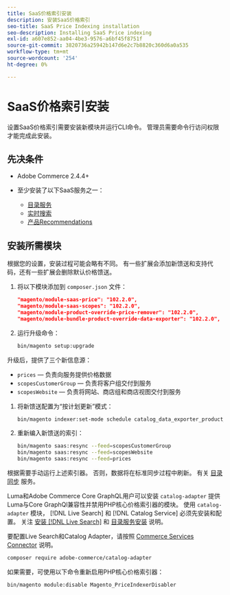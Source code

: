 ```yaml
---
title: SaaS价格索引安装
description: 安装SaaS价格索引
seo-title: SaaS Price Indexing installation
seo-description: Installing SaaS Price indexing
exl-id: a607e852-aa04-4be3-9576-a6bf45f8751f
source-git-commit: 3820736a25942b147d6e2c7b8820c360d6a0a535
workflow-type: tm+mt
source-wordcount: '254'
ht-degree: 0%

---
```


# SaaS价格索引安装

设置SaaS价格索引需要安装新模块并运行CLI命令。 管理员需要命令行访问权限才能完成此安装。

## 先决条件

* Adobe Commerce 2.4.4+
* 至少安装了以下SaaS服务之一：

   * [目录服务](../catalog-service/overview.md)
   * [实时搜索](../live-search/guide-overview.md)
   * [产品Recommendations](../product-recommendations/guide-overview.md)

## 安装所需模块

根据您的设置，安装过程可能会略有不同。
有一些扩展会添加新馈送和支持代码，还有一些扩展会删除默认价格馈送。

1. 将以下模块添加到 `composer.json` 文件：

   ```json
   "magento/module-saas-price": "102.2.0",
   "magento/module-saas-scopes": "102.2.0",
   "magento/module-product-override-price-remover": "102.2.0",
   "magento/module-bundle-product-override-data-exporter": "102.2.0",
   ```

1. 运行升级命令：

   ```bash
   bin/magento setup:upgrade
   ```

升级后，提供了三个新信息源：

* `prices`  — 负责向服务提供价格数据
* `scopesCustomerGroup`  — 负责将客户组交付到服务
* `scopesWebsite`  — 负责将网站、商店组和商店视图交付到服务


1. 将新馈送配置为“按计划更新”模式：

   ```bash
   bin/magento indexer:set-mode schedule catalog_data_exporter_product_prices scopes_customergroup_data_exporter scopes_website_data_exporter
   ```

1. 重新编入新馈送的索引：

   ```bash
   bin/magento saas:resync --feed=scopesCustomerGroup
   bin/magento saas:resync --feed=scopesWebsite
   bin/magento saas:resync --feed=prices
   ```

根据需要手动运行上述索引器。 否则，数据将在标准同步过程中刷新。 有关 [目录同步](../landing/catalog-sync.md) 服务。

Luma和Adobe Commerce Core GraphQL用户可以安装 `catalog-adapter` 提供Luma与Core GraphQl兼容性并禁用PHP核心价格索引器的模块。
使用 `catalog-adapter` 模块， [!DNL Live Search] 和 [!DNL Catalog Service] 必须先安装和配置。 关注 [安装 [!DNL Live Search]](../live-search/install.md) 和 [目录服务安装](../catalog-service/installation.md) 说明。

要配置Live Search和Catalog Adapter，请按照 [Commerce Services Connector](https://experienceleague.adobe.com/docs/commerce-merchant-services/user-guides/integration-services/saas.html?lang=en) 说明。

```bash
composer require adobe-commerce/catalog-adapter
```

如果需要，可使用以下命令重新启用PHP核心价格索引器：

```bash
bin/magento module:disable Magento_PriceIndexerDisabler
```

